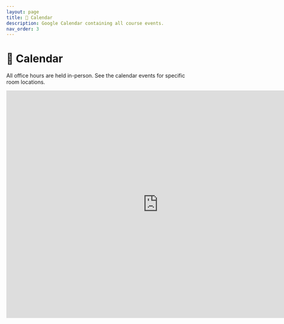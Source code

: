 ```yaml
---
layout: page
title: 📆 Calendar
description: Google Calendar containing all course events.
nav_order: 3
---
```


# 📆 Calendar

All office hours are held in-person. See the calendar events for specific room locations.

<iframe src="https://calendar.google.com/calendar/embed?height=600&wkst=1&bgcolor=%23ffffff&ctz=America%2FLos_Angeles&showTitle=0&showPrint=0&mode=WEEK&src=YWFhOTYwM2I0ODJiYmQ3NTViY2NmYTQ2MTJhMDIyMDg4ZDI0ZjAxMDk0ODQzODgzZmQ2ZWY2ZWZhOWJiMmNmZEBncm91cC5jYWxlbmRhci5nb29nbGUuY29t&src=M2MyN2I3N2RhMmYwZjMzZWVkNTkyMzZmZjE5MzllYjQ0MDJlMGJmNzZiNDcxYjY2ODg3Y2E0ODU5ZTcyNzBlN0Bncm91cC5jYWxlbmRhci5nb29nbGUuY29t&src=NmQ2YTM5MjViOTdjMjE0OTU4N2I2MGRjYjQyNzJmNDExMmExMzNmNGY4YzQzZmUyNmQwZGUwYTA2MzdlMTcxY0Bncm91cC5jYWxlbmRhci5nb29nbGUuY29t&color=%233F51B5&color=%23F4511E&color=%238E24AA" style="border-width:0" width="800" height="600" frameborder="0" scrolling="no"></iframe>